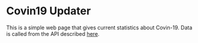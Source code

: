 # Covin19 Updater

This is a simple web page that gives current statistics about Covin-19. Data is called from the API described [here](https://corona.lmao.ninja/docs/#/). 



